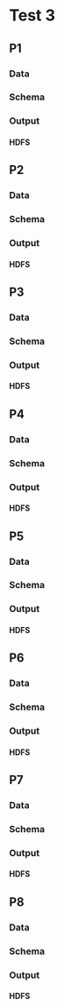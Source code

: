 # Test 3

## P1

### Data

### Schema

### Output

#### HDFS

## P2

### Data

### Schema

### Output

#### HDFS

## P3

### Data

### Schema

### Output

#### HDFS

## P4

### Data

### Schema

### Output

#### HDFS

## P5

### Data

### Schema

### Output

#### HDFS

## P6

### Data

### Schema

### Output

#### HDFS

## P7

### Data

### Schema

### Output

#### HDFS

## P8

### Data

### Schema

### Output

#### HDFS
